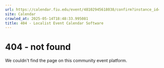 ```yaml
---
url: https://calendar.fiu.edu/event/48102945618038/confirm?instance_id=48102945658000&return=https%3A%2F%2Fcalendar.fiu.edu%2Fcalendar%3Fevent_types%255B%255D%3D127584
site: Calendar
crawled_at: 2025-05-14T18:48:33.995081
title: 404 - Localist Event Calendar Software
---
```


# 404 - not found
We couldn't find the page on this community event platform.
